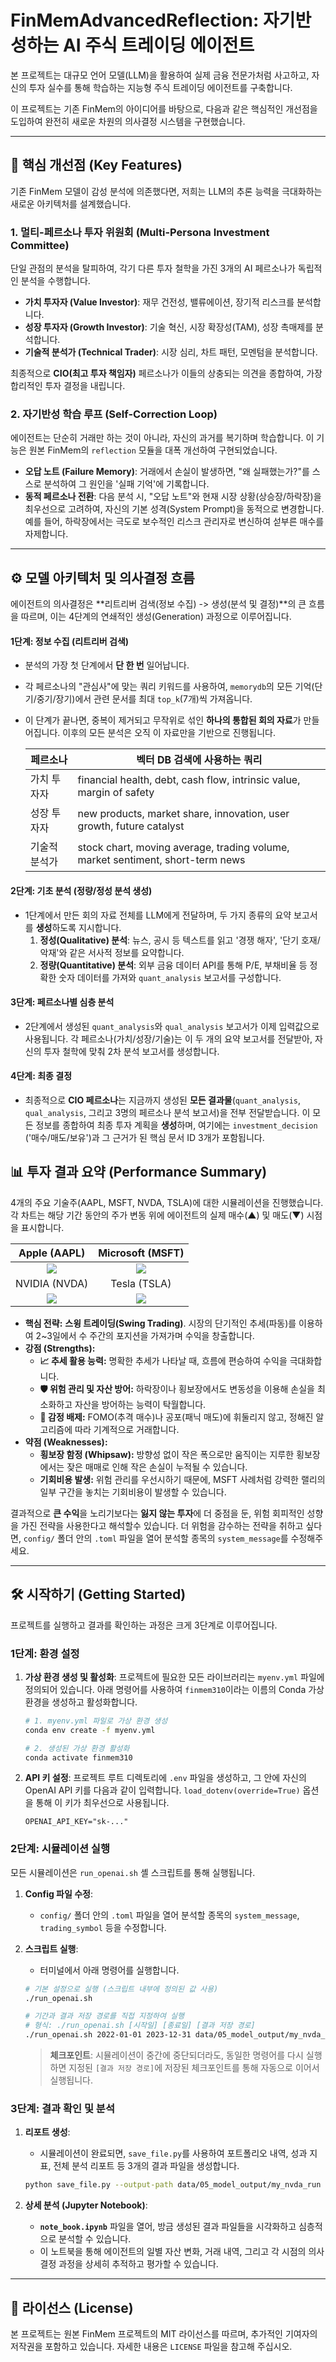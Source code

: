 



# FinMemAdvancedReflection: 자기반성하는 AI 주식 트레이딩 에이전트

본 프로젝트는 대규모 언어 모델(LLM)을 활용하여 실제 금융 전문가처럼 사고하고, 자신의 투자 실수를 통해 학습하는 지능형 주식 트레이딩 에이전트를 구축합니다.

이 프로젝트는 기존 FinMem의 아이디어를 바탕으로, 다음과 같은 핵심적인 개선점을 도입하여 완전히 새로운 차원의 의사결정 시스템을 구현했습니다.

---

## 🚀 핵심 개선점 (Key Features)

기존 FinMem 모델이 감성 분석에 의존했다면, 저희는 LLM의 추론 능력을 극대화하는 새로운 아키텍처를 설계했습니다.

### 1. 멀티-페르소나 투자 위원회 (Multi-Persona Investment Committee)
단일 관점의 분석을 탈피하여, 각기 다른 투자 철학을 가진 3개의 AI 페르소나가 독립적인 분석을 수행합니다.

-   **가치 투자자 (Value Investor)**: 재무 건전성, 밸류에이션, 장기적 리스크를 분석합니다.
-   **성장 투자자 (Growth Investor)**: 기술 혁신, 시장 확장성(TAM), 성장 촉매제를 분석합니다.
-   **기술적 분석가 (Technical Trader)**: 시장 심리, 차트 패턴, 모멘텀을 분석합니다.

최종적으로 **CIO(최고 투자 책임자)** 페르소나가 이들의 상충되는 의견을 종합하여, 가장 합리적인 투자 결정을 내립니다.

### 2. 자기반성 학습 루프 (Self-Correction Loop)
에이전트는 단순히 거래만 하는 것이 아니라, 자신의 과거를 복기하며 학습합니다. 이 기능은 원본 FinMem의 `reflection` 모듈을 대폭 개선하여 구현되었습니다.

-   **오답 노트 (Failure Memory)**: 거래에서 손실이 발생하면, "왜 실패했는가?"를 스스로 분석하여 그 원인을 '실패 기억'에 기록합니다.
-   **동적 페르소나 전환**: 다음 분석 시, "오답 노트"와 현재 시장 상황(상승장/하락장)을 최우선으로 고려하여, 자신의 기본 성격(System Prompt)을 동적으로 변경합니다. 예를 들어, 하락장에서는 극도로 보수적인 리스크 관리자로 변신하여 섣부른 매수를 자제합니다.



---

## ⚙️ 모델 아키텍처 및 의사결정 흐름

에이전트의 의사결정은 **리트리버 검색(정보 수집) -> 생성(분석 및 결정)**의 큰 흐름을 따르며, 이는 4단계의 연쇄적인 생성(Generation) 과정으로 이루어집니다.

#### **1단계: 정보 수집 (리트리버 검색)**
- 분석의 가장 첫 단계에서 **단 한 번** 일어납니다.

- 각 페르소나의 "관심사"에 맞는 쿼리 키워드를 사용하여, `memorydb`의 모든 기억(단기/중기/장기)에서 관련 문서를 최대 `top_k`(7개)씩 가져옵니다.

- 이 단계가 끝나면, 중복이 제거되고 무작위로 섞인 **하나의 통합된 회의 자료**가 만들어집니다. 이후의 모든 분석은 오직 이 자료만을 기반으로 진행됩니다.

  | 페르소나      | 벡터 DB 검색에 사용하는 쿼리                                 |
  | ------------- | ------------------------------------------------------------ |
  | 가치 투자자   | financial health, debt, cash flow, intrinsic value, margin of safety |
  | 성장 투자자   | new products, market share, innovation, user growth, future catalyst |
  | 기술적 분석가 | stock chart, moving average, trading volume, market sentiment, short-term news |

#### **2단계: 기초 분석 (정량/정성 분석 생성)**
-   1단계에서 만든 회의 자료 전체를 LLM에게 전달하며, 두 가지 종류의 요약 보고서를 **생성**하도록 지시합니다.
    1.  **정성(Qualitative) 분석**: 뉴스, 공시 등 텍스트를 읽고 '경쟁 해자', '단기 호재/악재'와 같은 서사적 정보를 요약합니다.
    2.  **정량(Quantitative) 분석**: 외부 금융 데이터 API를 통해 P/E, 부채비율 등 정확한 숫자 데이터를 가져와 `quant_analysis` 보고서를 구성합니다.

#### **3단계: 페르소나별 심층 분석**
-   2단계에서 생성된 `quant_analysis`와 `qual_analysis` 보고서가 이제 입력값으로 사용됩니다. 각 페르소나(가치/성장/기술)는 이 두 개의 요약 보고서를 전달받아, 자신의 투자 철학에 맞춰 2차 분석 보고서를 생성합니다.

#### **4단계: 최종 결정**
- 최종적으로 **CIO 페르소나**는 지금까지 생성된 **모든 결과물**(`quant_analysis`, `qual_analysis`, 그리고 3명의 페르소나 분석 보고서)을 전부 전달받습니다. 이 모든 정보를 종합하여 최종 투자 계획을 **생성**하며, 여기에는 `investment_decision` ('매수/매도/보유')과 그 근거가 된 핵심 문서 ID 3개가 포함됩니다.

  

## 📊 투자 결과 요약 (Performance Summary)

4개의 주요 기술주(AAPL, MSFT, NVDA, TSLA)에 대한 시뮬레이션을 진행했습니다. 각 차트는 해당 기간 동안의 주가 변동 위에 에이전트의 실제 매수(▲) 및 매도(▼) 시점을 표시합니다.

|       Apple (AAPL)        |     Microsoft (MSFT)      |
| :-----------------------: | :-----------------------: |
| ![](result/aapl/aapl.png) | ![](result/msft/msft.png) |
|       NVIDIA (NVDA)       |       Tesla (TSLA)        |
| ![](result/nvda/nvda.png) | ![](result/tsla/tsla.png) |



- **핵심 전략:** **스윙 트레이딩(Swing Trading)**. 시장의 단기적인 추세(파동)를 이용하여 2~3일에서 수 주간의 포지션을 가져가며 수익을 창출합니다.
- **강점 (Strengths):**
  - **📈 추세 활용 능력:** 명확한 추세가 나타날 때, 흐름에 편승하여 수익을 극대화합니다.
  - **🛡️ 위험 관리 및 자산 방어:** 하락장이나 횡보장에서도 변동성을 이용해 손실을 최소화하고 자산을 방어하는 능력이 탁월합니다.
  - **🤖 감정 배제:** FOMO(추격 매수)나 공포(패닉 매도)에 휘둘리지 않고, 정해진 알고리즘에 따라 기계적으로 거래합니다.
- **약점 (Weaknesses):**
  - **횡보장 함정 (Whipsaw):** 방향성 없이 작은 폭으로만 움직이는 지루한 횡보장에서는 잦은 매매로 인해 작은 손실이 누적될 수 있습니다.
  - **기회비용 발생:** 위험 관리를 우선시하기 때문에, MSFT 사례처럼 강력한 랠리의 일부 구간을 놓치는 기회비용이 발생할 수 있습니다.



결과적으로  **큰 수익**을 노리기보다는 **잃지 않는 투자**에 더 중점을 둔, 위험 회피적인 성향을 가진 전략을 사용한다고 해석할수 있습니다. 더 위험을 감수하는 전략을 취하고 싶다면, `config/` 폴더 안의 `.toml` 파일을 열어 분석할 종목의 `system_message`를 수정해주세요.



---

## 🛠️ 시작하기 (Getting Started)

프로젝트를 실행하고 결과를 확인하는 과정은 크게 3단계로 이루어집니다.

### 1단계: 환경 설정

1.  **가상 환경 생성 및 활성화**:
    프로젝트에 필요한 모든 라이브러리는 `myenv.yml` 파일에 정의되어 있습니다. 아래 명령어를 사용하여 `finmem310`이라는 이름의 Conda 가상 환경을 생성하고 활성화합니다.

    ```bash
    # 1. myenv.yml 파일로 가상 환경 생성
    conda env create -f myenv.yml
    
    # 2. 생성된 가상 환경 활성화
    conda activate finmem310
    ```

2.  **API 키 설정**:
    프로젝트 루트 디렉토리에 `.env` 파일을 생성하고, 그 안에 자신의 OpenAI API 키를 다음과 같이 입력합니다. `load_dotenv(override=True)` 옵션을 통해 이 키가 최우선으로 사용됩니다.

    ```
    OPENAI_API_KEY="sk-..."
    ```

### 2단계: 시뮬레이션 실행

모든 시뮬레이션은 `run_openai.sh` 셸 스크립트를 통해 실행됩니다.

1.  **Config 파일 수정**:
    -   `config/` 폴더 안의 `.toml` 파일을 열어 분석할 종목의 `system_message`, `trading_symbol` 등을 수정합니다.

2.  **스크립트 실행**:
    -   터미널에서 아래 명령어를 실행합니다.

    ```bash
    # 기본 설정으로 실행 (스크립트 내부에 정의된 값 사용)
    ./run_openai.sh
    
    # 기간과 결과 저장 경로를 직접 지정하여 실행
    # 형식: ./run_openai.sh [시작일] [종료일] [결과 저장 경로]
    ./run_openai.sh 2022-01-01 2023-12-31 data/05_model_output/my_nvda_run
    ```
    > **체크포인트**: 시뮬레이션이 중간에 중단되더라도, 동일한 명령어를 다시 실행하면 지정된 `[결과 저장 경로]`에 저장된 체크포인트를 통해 자동으로 이어서 실행됩니다.

### 3단계: 결과 확인 및 분석

1.  **리포트 생성**:
    -   시뮬레이션이 완료되면, `save_file.py`를 사용하여 포트폴리오 내역, 성과 지표, 전체 분석 리포트 등 3개의 결과 파일을 생성합니다.

    ```bash
    python save_file.py --output-path data/05_model_output/my_nvda_run
    ```

2.  **상세 분석 (Jupyter Notebook)**:
    -   **`note_book.ipynb`** 파일을 열어, 방금 생성된 결과 파일들을 시각화하고 심층적으로 분석할 수 있습니다.
    -   이 노트북을 통해 에이전트의 일별 자산 변화, 거래 내역, 그리고 각 시점의 의사결정 과정을 상세히 추적하고 평가할 수 있습니다.

---

## 📜 라이선스 (License)

본 프로젝트는 원본 FinMem 프로젝트의 MIT 라이선스를 따르며, 추가적인 기여자의 저작권을 포함하고 있습니다. 자세한 내용은 `LICENSE` 파일을 참고해 주십시오.